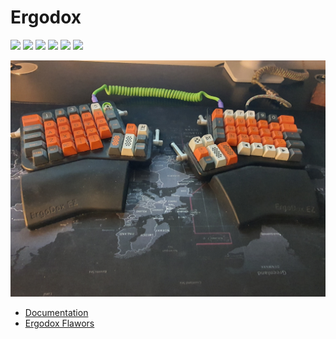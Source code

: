 # Ergodox

[![](https://github.com/ivankatliarchuk/ergodox-ez/workflows/create/badge.svg)](https://github.com/ivankatliarchuk/ergodox-ez/actions?query=workflow%3Acreate)
[![](https://img.shields.io/github/license/ivankatliarchuk/ergodox-ez)](https://github.com/ivankatliarchuk/ergodox-ez)
[![](https://img.shields.io/github/repo-size/ivankatliarchuk/ergodox-ez)](https://github.com/ivankatliarchuk/ergodox-ez)
![](https://img.shields.io/github/languages/top/ivankatliarchuk/ergodox-ez?color=green&logo=c&logoColor=blue)
![](https://img.shields.io/github/commit-activity/m/ivankatliarchuk/ergodox-ez)
![](https://img.shields.io/github/last-commit/ivankatliarchuk/ergodox-ez)

![keyboard](assets/keyboard-2020.jpg)

- [Documentation](https://docs.qmk.fm/#/)
- [Ergodox Flawors](https://github.com/qmk/qmk_firmware/tree/master/keyboards/ergodox_ez)
